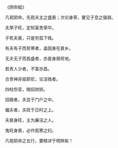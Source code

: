《阴命赋》

凡观阴命，先观夫主之盛衰；次论身荣，要见子息之强弱。

夫荣子旺，定知富贵荣华。

子死夫衰，只是穷孤下贱。

有夫有子而贫寒者，盖因身在衰乡。

无夫无子而昌盛者，亦是身居旺地。

若贵人少者，不富亦昌。

合贵神非妓即尼，论淫贱者。

四柱伤官，暗招财损。

招婿者，夫显于门户之中。

偏夫者，夫旺于日时之上。

夫衰身旺，主为廉洁之人。

鬼旺身衰，必作孤寒之妇。

凡观阴命之五行，要精详于明辨矣！

